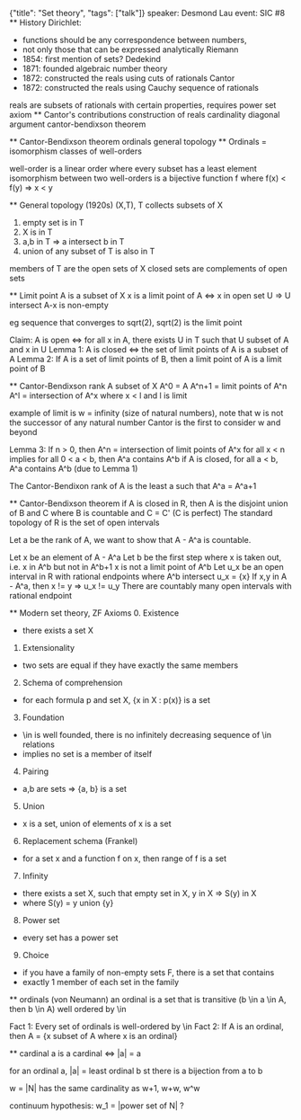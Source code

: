{"title": "Set theory", "tags": ["talk"]}
speaker: Desmond Lau
event: SIC #8
** History
Dirichlet:
* functions should be any correspondence between numbers,
* not only those that can be expressed analytically
Riemann
* 1854: first mention of sets?
Dedekind
* 1871: founded algebraic number theory
* 1872: constructed the reals using cuts of rationals
Cantor
* 1872: constructed the reals using Cauchy sequence of rationals

reals are subsets of rationals with certain properties, requires power set axiom
** Cantor's contributions
construction of reals
cardinality
diagonal argument
cantor-bendixson theorem

** Cantor-Bendixson theorem
ordinals
general topology
** Ordinals
= isomorphism classes of well-orders

well-order is a linear order where every subset has a least element
isomorphism between two well-orders is a bijective function f where f(x) < f(y) => x < y

** General topology (1920s)
(X,T), T collects subsets of X
1. empty set is in T
2. X is in T
3. a,b in T => a intersect b in T
4. union of any subset of T is also in T

members of T are the open sets of X
closed sets are complements of open sets

** Limit point
A is a subset of X
x is a limit point of A
<=> x in open set U => U intersect A-x is non-empty

eg sequence that converges to sqrt(2), sqrt(2) is the limit point

Claim: A is open   <=> for all x in A, there exists U in T such that U subset of A and x in U
Lemma 1: A is closed <=> the set of limit points of A is a subset of A
Lemma 2: If A is a set of limit points of B, then a limit point of A is a limit point of B

** Cantor-Bendixson rank
A subset of X
A^0 = A
A^n+1 = limit points of A^n
A^l = intersection of A^x where x < l and l is limit

example of limit is w = infinity (size of natural numbers), note that w is not the successor of any natural number
Cantor is the first to consider w and beyond

Lemma 3: If n > 0, then A^n = intersection of limit points of A^x for all x < n
implies for all 0 < a < b, then A^a contains A^b
if A is closed, for all a < b, A^a contains A^b (due to Lemma 1)

The Cantor-Bendixon rank of A is the least a such that A^a = A^a+1

** Cantor-Bendixson theorem
if A is closed in R, then A is the disjoint union of B and C where B is countable and C = C' (C is perfect)
The standard topology of R is the set of open intervals

Let a be the rank of A, we want to show that A - A^a is countable.

Let x be an element of A - A^a
Let b be the first step where x is taken out, i.e. x in A^b but not in  A^b+1
x is not a limit point of A^b
Let u_x be an open interval in R with rational endpoints where A^b intersect u_x = {x}
If x,y in A - A^a, then x != y => u_x != u_y
There are countably many open intervals with rational endpoint

** Modern set theory, ZF
Axioms
0. Existence
* there exists a set X
1. Extensionality
* two sets are equal if they have exactly the same members
2. Schema of comprehension
* for each formula p and set X, {x in X : p(x)} is a set
3. Foundation
* \in is well founded, there is no infinitely decreasing sequence of \in relations
* implies no set is a member of itself
4. Pairing
* a,b are sets => {a, b} is a set
5. Union
* x is a set, union of elements of x is a set
6. Replacement schema (Frankel)
* for a set x and a function f on x, then range of f is a set
7. Infinity
* there exists a set X, such that empty set in X, y in X => S(y) in X
* where S(y) = y union {y}
8. Power set
* every set has a power set
9. Choice
* if you have a family of non-empty sets F, there is a set that contains
* exactly 1 member of each set in the family

** ordinals (von Neumann)
an ordinal is a set that is
transitive (b \in a \in A, then b \in A)
well ordered by \in

Fact 1: Every set of ordinals is well-ordered by \in
Fact 2: If A is an ordinal, then A = {x subset of A where x is an ordinal}

** cardinal
a is a cardinal <=> |a| = a

for an ordinal a, |a| = least ordinal b st there is a bijection from a to b

w = |N|
has the same cardinality as w+1, w+w, w^w

continuum hypothesis: w_1 = |power set of N| ?
